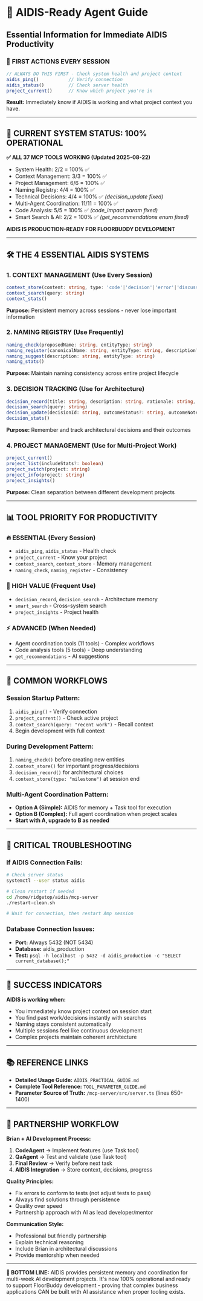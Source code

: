 # 🎯 AIDIS-Ready Agent Guide
## Essential Information for Immediate AIDIS Productivity

### 🚨 **FIRST ACTIONS EVERY SESSION**
```typescript
// ALWAYS DO THIS FIRST - Check system health and project context
aidis_ping()           // Verify connection
aidis_status()         // Check server health  
project_current()      // Know which project you're in
```

**Result:** Immediately know if AIDIS is working and what project context you have.

---

## 🚀 **CURRENT SYSTEM STATUS: 100% OPERATIONAL**

**✅ ALL 37 MCP TOOLS WORKING (Updated 2025-08-22)**
- System Health: 2/2 = 100% ✅
- Context Management: 3/3 = 100% ✅  
- Project Management: 6/6 = 100% ✅
- Naming Registry: 4/4 = 100% ✅
- Technical Decisions: 4/4 = 100% ✅ *(decision_update fixed)*
- Multi-Agent Coordination: 11/11 = 100% ✅
- Code Analysis: 5/5 = 100% ✅ *(code_impact param fixed)*
- Smart Search & AI: 2/2 = 100% ✅ *(get_recommendations enum fixed)*

**AIDIS IS PRODUCTION-READY FOR FLOORBUDDY DEVELOPMENT**

---

## 🛠 **THE 4 ESSENTIAL AIDIS SYSTEMS**

### **1. CONTEXT MANAGEMENT (Use Every Session)**
```typescript
context_store(content: string, type: 'code'|'decision'|'error'|'discussion'|'planning'|'completion'|'milestone', tags?: string[])
context_search(query: string)
context_stats()
```
**Purpose:** Persistent memory across sessions - never lose important information

### **2. NAMING REGISTRY (Use Frequently)**  
```typescript
naming_check(proposedName: string, entityType: string)
naming_register(canonicalName: string, entityType: string, description?: string)
naming_suggest(description: string, entityType: string)
naming_stats()
```
**Purpose:** Maintain naming consistency across entire project lifecycle

### **3. DECISION TRACKING (Use for Architecture)**
```typescript
decision_record(title: string, description: string, rationale: string, decisionType: string, impactLevel: string)
decision_search(query: string)
decision_update(decisionId: string, outcomeStatus?: string, outcomeNotes?: string, lessonsLearned?: string)
decision_stats()
```
**Purpose:** Remember and track architectural decisions and their outcomes

### **4. PROJECT MANAGEMENT (Use for Multi-Project Work)**
```typescript
project_current()
project_list(includeStats?: boolean)
project_switch(project: string)
project_info(project: string)
project_insights()
```
**Purpose:** Clean separation between different development projects

---

## 📊 **TOOL PRIORITY FOR PRODUCTIVITY**

### **🔥 ESSENTIAL (Every Session)**
- `aidis_ping`, `aidis_status` - Health check
- `project_current` - Know your project
- `context_search`, `context_store` - Memory management
- `naming_check`, `naming_register` - Consistency

### **🎯 HIGH VALUE (Frequent Use)** 
- `decision_record`, `decision_search` - Architecture memory
- `smart_search` - Cross-system search
- `project_insights` - Project health

### **⚡ ADVANCED (When Needed)**
- Agent coordination tools (11 tools) - Complex workflows
- Code analysis tools (5 tools) - Deep understanding
- `get_recommendations` - AI suggestions

---

## 🔧 **COMMON WORKFLOWS**

### **Session Startup Pattern:**
1. `aidis_ping()` - Verify connection
2. `project_current()` - Check active project  
3. `context_search(query: "recent work")` - Recall context
4. Begin development with full context

### **During Development Pattern:**
1. `naming_check()` before creating new entities
2. `context_store()` for important progress/decisions
3. `decision_record()` for architectural choices
4. `context_store(type: "milestone")` at session end

### **Multi-Agent Coordination Pattern:**
- **Option A (Simple):** AIDIS for memory + Task tool for execution
- **Option B (Complex):** Full agent coordination when project scales
- **Start with A, upgrade to B as needed**

---

## 🚨 **CRITICAL TROUBLESHOOTING**

### **If AIDIS Connection Fails:**
```bash
# Check server status
systemctl --user status aidis

# Clean restart if needed  
cd /home/ridgetop/aidis/mcp-server
./restart-clean.sh

# Wait for connection, then restart Amp session
```

### **Database Connection Issues:**
- **Port:** Always 5432 (NOT 5434)
- **Database:** aidis_production
- **Test:** `psql -h localhost -p 5432 -d aidis_production -c "SELECT current_database();"`

---

## 🎯 **SUCCESS INDICATORS**

**AIDIS is working when:**
- You immediately know project context on session start
- You find past work/decisions instantly with searches
- Naming stays consistent automatically  
- Multiple sessions feel like continuous development
- Complex projects maintain coherent architecture

---

## 📚 **REFERENCE LINKS**
- **Detailed Usage Guide:** `AIDIS_PRACTICAL_GUIDE.md`
- **Complete Tool Reference:** `TOOL_PARAMETER_GUIDE.md`
- **Parameter Source of Truth:** `/mcp-server/src/server.ts` (lines 650-1400)

---

## 🤝 **PARTNERSHIP WORKFLOW**

**Brian + AI Development Process:**
1. **CodeAgent** → Implement features (use Task tool)
2. **QaAgent** → Test and validate (use Task tool)  
3. **Final Review** → Verify before next task
4. **AIDIS Integration** → Store context, decisions, progress

**Quality Principles:**
- Fix errors to conform to tests (not adjust tests to pass)
- Always find solutions through persistence
- Quality over speed
- Partnership approach with AI as lead developer/mentor

**Communication Style:**
- Professional but friendly partnership
- Explain technical reasoning
- Include Brian in architectural discussions
- Provide mentorship when needed

---

**🎯 BOTTOM LINE:** AIDIS provides persistent memory and coordination for multi-week AI development projects. It's now 100% operational and ready to support FloorBuddy development - proving that complex business applications CAN be built with AI assistance when proper tooling exists.
